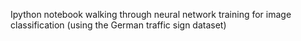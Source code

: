 Ipython notebook walking through neural network training for image classification (using the German traffic sign dataset)
